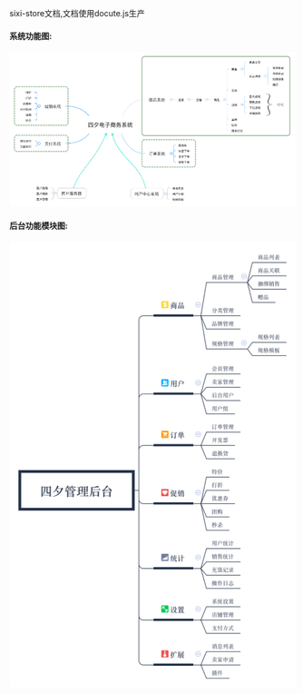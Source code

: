 sixi-store文档,文档使用docute.js生产

#### 系统功能图:

![](assets/system.png)

#### 后台功能模块图:

![](assets/backend.png)


